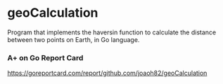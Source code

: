 # geoCalculation
Program that implements the haversin function to calculate the distance between two points on Earth, in Go language.


### A+ on Go Report Card
https://goreportcard.com/report/github.com/joaoh82/geoCalculation